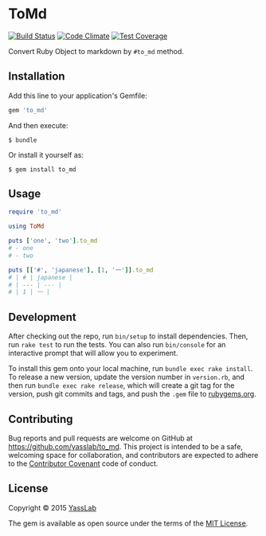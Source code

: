 # ToMd
[![Build Status](https://travis-ci.org/yasslab/to_md.svg)](https://travis-ci.org/yasslab/to_md)
[![Code Climate](https://codeclimate.com/github/yasslab/to_md/badges/gpa.svg)](https://codeclimate.com/github/yasslab/to_md)
[![Test Coverage](https://codeclimate.com/github/yasslab/to_md/badges/coverage.svg)](https://codeclimate.com/github/yasslab/to_md/coverage)

Convert Ruby Object to markdown by `#to_md` method.

## Installation

Add this line to your application's Gemfile:

```ruby
gem 'to_md'
```

And then execute:

    $ bundle

Or install it yourself as:

    $ gem install to_md

## Usage

```rb
require 'to_md'

using ToMd

puts ['one', 'two'].to_md
# - one
# - two

puts [['#', 'japanese'], [1, '一']].to_md
# | # | japanese |
# | --- | --- |
# | 1 | 一 |
```

## Development

After checking out the repo, run `bin/setup` to install dependencies. Then, run `rake test` to run the tests. You can also run `bin/console` for an interactive prompt that will allow you to experiment.

To install this gem onto your local machine, run `bundle exec rake install`. To release a new version, update the version number in `version.rb`, and then run `bundle exec rake release`, which will create a git tag for the version, push git commits and tags, and push the `.gem` file to [rubygems.org](https://rubygems.org).

## Contributing

Bug reports and pull requests are welcome on GitHub at https://github.com/yasslab/to_md. This project is intended to be a safe, welcoming space for collaboration, and contributors are expected to adhere to the [Contributor Covenant](http://contributor-covenant.org/) code of conduct.


## License

Copyright &copy; 2015 [YassLab](http://yasslab.jp)

The gem is available as open source under the terms of the [MIT License](http://opensource.org/licenses/MIT).

